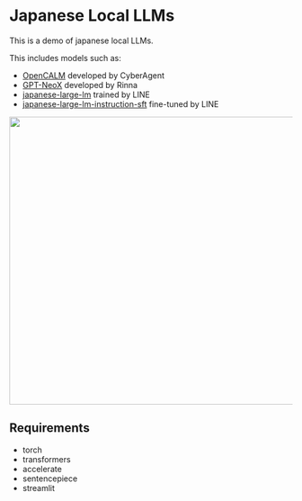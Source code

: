 # Japanese Local LLMs

This is a demo of japanese local LLMs.

This includes models such as:

- [OpenCALM](https://huggingface.co/cyberagent/open-calm-7b) developed by CyberAgent
- [GPT-NeoX](https://huggingface.co/rinna/japanese-gpt-neox-small) developed by Rinna
- [japanese-large-lm](https://huggingface.co/line-corporation/japanese-large-lm-1.7b) trained by LINE
- [japanese-large-lm-instruction-sft](https://huggingface.co/line-corporation/japanese-large-lm-1.7b-instruction-sft) fine-tuned by LINE

<img src="screenshot.png" width=512>

## Requirements

- torch
- transformers
- accelerate
- sentencepiece
- streamlit